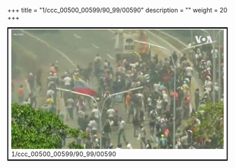 +++
title = "1/ccc_00500_00599/90_99/00590"
description = ""
weight = 20
+++

<table style="border:2px solid black;max-width:800px;max-height:800px;" 
><tr><td>
<img class="center-fit-jpg"
src="/jpg_/aaa_20190430_NxaOmWaI8sI_00589.jpg">
1/ccc_00500_00599/90_99/00590
</img></td></tr></table>
